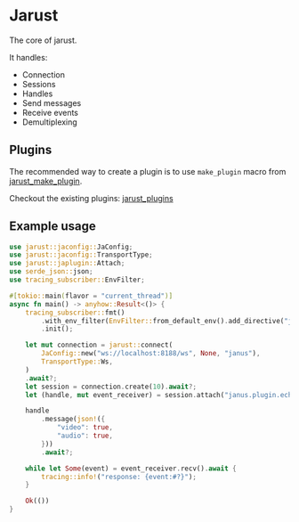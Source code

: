 # Jarust

The core of jarust.

It handles:

- Connection
- Sessions
- Handles
- Send messages
- Receive events
- Demultiplexing

## Plugins

The recommended way to create a plugin is to use `make_plugin` macro from [jarust_make_plugin](https://crates.io/crates/jarust_make_plugin).

Checkout the existing plugins: [jarust_plugins](https://crates.io/crates/jarust_plugins)

## Example usage

```rust
use jarust::jaconfig::JaConfig;
use jarust::jaconfig::TransportType;
use jarust::japlugin::Attach;
use serde_json::json;
use tracing_subscriber::EnvFilter;

#[tokio::main(flavor = "current_thread")]
async fn main() -> anyhow::Result<()> {
    tracing_subscriber::fmt()
        .with_env_filter(EnvFilter::from_default_env().add_directive("jarust=trace".parse()?))
        .init();

    let mut connection = jarust::connect(
        JaConfig::new("ws://localhost:8188/ws", None, "janus"),
        TransportType::Ws,
    )
    .await?;
    let session = connection.create(10).await?;
    let (handle, mut event_receiver) = session.attach("janus.plugin.echotest").await?;

    handle
        .message(json!({
            "video": true,
            "audio": true,
        }))
        .await?;

    while let Some(event) = event_receiver.recv().await {
        tracing::info!("response: {event:#?}");
    }

    Ok(())
}
```
